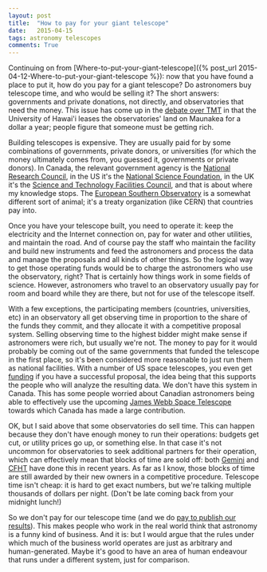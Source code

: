 ```yaml
---
layout: post
title:  "How to pay for your giant telescope"
date:   2015-04-15
tags: astronomy telescopes
comments: True
---
```


Continuing on from [Where-to-put-your-giant-telescope]({% post_url 2015-04-12-Where-to-put-your-giant-telescope %}): now that
you have found a place to put it, how do you pay for a giant telescope? Do astronomers buy telescope time, and who would be selling it?
The short answers: governments and private donations, not directly, and observatories that need the money.
This issue has come up in the [debate over TMT](http://www.welivemana.com/articles/native-hawaiian-astrophysicists-mana%E2%80%98o-thirty-meter-telescope) in that the University of Hawai'i leases the observatories' land on Maunakea for a dollar a year; people figure that someone must be getting rich.

Building telescopes is expensive. They are usually paid for by some combinations of governments, private donors, or universities
(for which the money ultimately comes from, you guessed it, governments or private donors). In Canada, the relevant government
agency is the [National Research Council](http://www.nrc-cnrc.gc.ca/eng/index.html), in the US it's the 
[National Science Foundation](http://nsf.gov), in the UK it's the [Science and Technology Facilities Council](https://www.stfc.ac.uk/home.aspx), and that is about where my knowledge stops. The [European Southern Observatory](http://eso.org) is a somewhat
different sort of animal; it's a treaty organization (like CERN) that countries pay into.

Once you have your telescope built, you need to operate it: keep the electricity and the Internet connection on, pay for water and other utilities, and maintain the road. And of course pay the staff who maintain the facility and build new instruments and feed the astronomers and process the data and manage the proposals and all kinds of other things. So the logical way to get those operating funds would be to charge the astronomers who use the observatory, right? That is certainly how things work in some fields of science.  However, astronomers who travel to an observatory usually pay for room and board while they are there, but not for use of the telescope itself.

With a few exceptions, the participating members (countries, universities, etc) in an observatory all get observing time in proportion to the share of the funds they commit, and they allocate it with a competitive proposal system. Selling observing time to the highest bidder might make sense if astronomers were rich, but usually we're not. The money to pay for it would probably be coming out of the same governments that funded the telescope in the first place, so it's been considered more reasonable to just run them as national facilities. With a number of US space telescopes, you even get [funding](http://www.stsci.edu/institute/grants) if you have a successful proposal, the idea being that this supports the people who will analyze the resulting data. We don't have this system in Canada. This has some people worried about Canadian astronomers being able to effectively use the upcoming [James Webb Space Telescope](http://www.asc-csa.gc.ca/eng/satellites/jwst/) towards which Canada has made a large contribution.

OK, but I said above that some observatories do sell time. This can happen because they don't have enough money to run their operations: budgets get cut, or utility prices go up, or something else. In that case it's not uncommon for observatories to seek additional partners for their operation, which can effectively mean that blocks of time are sold off: both [Gemini](http://www.gemini.edu) and [CFHT](http://www.cfht.hawaii.edu) have done this in recent years. As far as I know, those blocks of time are still awarded by their new owners in a competitive procedure. Telescope time isn't cheap: it is hard to get exact numbers, but we're talking multiple thousands of dollars per night. (Don't be late coming back from your midnight lunch!)

So we don't pay for our telescope time (and we do [pay to publish our results](http://aas.org/authors/aas-publication-charges)). This makes people who work in the real world think that astronomy is a funny kind of business. And it is: but I would argue that the rules under which much of the business world operates are just as arbitrary and human-generated. Maybe it's good to have an area of human endeavour that runs under a different system, just for comparison.